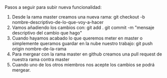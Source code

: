 Pasos a seguir para subir nueva funcionalidad:

  1. Desde la rama master creamos una nueva rama: 
                      git checkout -b nombre-descriptivo-de-lo-que-voy-a-hacer
  2. Vamos añadiendo los cambios con:
                                             git add .
                      git commit -m "mensaje descriptivo del cambio que hago"
  3. Cuando hayamos acabado lo que queremos meter en master o simplemente queramos guardar en la nube nuestro trabajo: 
                                git push origin nombre-de-la-rama
  4. Para mergear con la rama master en github creamos una pull request de nuestra rama contra master
  5. Cuando uno de los otros miembros nos acepte los cambios se podrá mergear.
